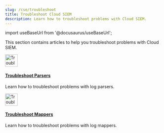 ```yaml
---
slug: /cse/troubleshoot
title: Troubleshoot Cloud SIEM
description: Learn how to troubleshoot problems with Cloud SIEM.
---
```


import useBaseUrl from '@docusaurus/useBaseUrl';

This section contains articles to help you troubleshoot problems with Cloud SIEM.

<div className="box-wrapper" >
<div className="box smallbox card">
  <div className="container">
  <a href="/docs/cse/troubleshoot/troubleshoot-parsers"><img src={useBaseUrl('img/icons/operations/too-many-tools.png')} alt="Troubleshoot icon" width="40"/><h4>Troubleshoot Parsers</h4></a>
  <p>Learn how to troubleshoot problems with log parsers.</p>
  </div>
</div>
<div className="box smallbox card">
  <div className="container">
  <a href="/docs/cse/troubleshoot/troubleshoot-mappers"><img src={useBaseUrl('img/icons/operations/too-many-tools.png')} alt="Troubleshoot icon" width="40"/><h4>Troubleshoot Mappers</h4></a>
  <p>Learn how to troubleshoot problems with log mappers.</p>
  </div>
</div>
</div>

